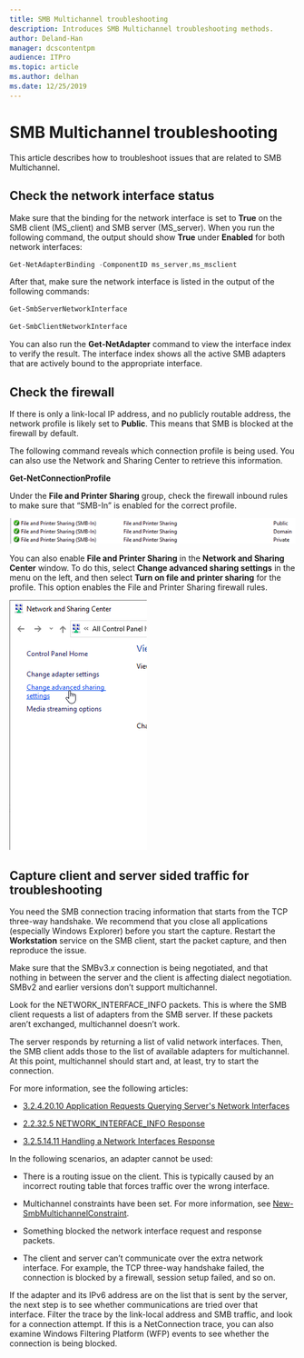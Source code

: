 ```yaml
---
title: SMB Multichannel troubleshooting
description: Introduces SMB Multichannel troubleshooting methods.
author: Deland-Han
manager: dcscontentpm
audience: ITPro
ms.topic: article
ms.author: delhan
ms.date: 12/25/2019
---
```


# SMB Multichannel troubleshooting

This article describes how to troubleshoot issues that are related to SMB Multichannel.

## Check the network interface status

Make sure that the binding for the network interface is set to **True** on the SMB client (MS\_client) and SMB server (MS\_server). When you run
the following command, the output should show **True** under **Enabled** for both network interfaces:

```PowerShell
Get-NetAdapterBinding -ComponentID ms_server,ms_msclient
```

After that, make sure the network interface is listed in the output of the following commands:

```PowerShell
Get-SmbServerNetworkInterface
```

```PowerShell
Get-SmbClientNetworkInterface
```

You can also run the **Get-NetAdapter** command to view the interface index to verify the result. The interface index shows all the active SMB adapters that are actively bound to the appropriate interface.

## Check the firewall

If there is only a link-local IP address, and no publicly routable address, the network profile is likely set to **Public**. This means that SMB is blocked at the firewall by default.

The following command reveals which connection profile is being used. You can also use the Network and Sharing Center to retrieve this information.

**Get-NetConnectionProfile**

Under the **File and Printer Sharing** group, check the firewall inbound rules to make sure that “SMB-In” is enabled for the correct profile.

![SMB-in rules](media/smb-multichannel-troubleshooting-1.png)

You can also enable **File and Printer Sharing** in the **Network and Sharing Center** window. To do this, select **Change advanced sharing settings** in the menu on the left, and then select **Turn on file and printer sharing** for the profile. This option enables the File and Printer Sharing firewall rules.

![Change advanced sharing settings](media/smb-multichannel-troubleshooting-2.png)

## Capture client and server sided traffic for troubleshooting

You need the SMB connection tracing information that starts from the TCP three-way handshake. We recommend that you close all applications (especially Windows Explorer) before you start the capture. Restart the **Workstation** service on the SMB client, start the packet capture, and then reproduce the issue.

Make sure that the SMBv3.*x* connection is being negotiated, and that nothing in between the server and the client is affecting dialect negotiation. SMBv2 and earlier versions don’t support multichannel.

Look for the NETWORK\_INTERFACE\_INFO packets. This is where the SMB client requests a list of adapters from the SMB server. If these packets aren’t exchanged, multichannel doesn’t work.

The server responds by returning a list of valid network interfaces. Then, the SMB client adds those to the list of available adapters for multichannel. At this point, multichannel should start and, at least, try to start the connection.

For more information, see the following articles:

- [3.2.4.20.10 Application Requests Querying Server's Network Interfaces](https://docs.microsoft.com/openspecs/windows_protocols/ms-smb2/147adde4-d936-4597-924a-8caa3429c6b0)

- [2.2.32.5 NETWORK\_INTERFACE\_INFO Response](https://docs.microsoft.com/openspecs/windows_protocols/ms-smb2/fcd862d1-1b85-42df-92b1-e103199f531f)

- [3.2.5.14.11 Handling a Network Interfaces Response](https://docs.microsoft.com/openspecs/windows_protocols/ms-smb2/5459722b-1eaa-4ead-b465-284363264cad)

In the following scenarios, an adapter cannot be used:

- There is a routing issue on the client. This is typically caused by an incorrect routing table that forces traffic over the wrong interface.

- Multichannel constraints have been set. For more information, see [New-SmbMultichannelConstraint](https://docs.microsoft.com/powershell/module/smbshare/new-smbmultichannelconstraint).

- Something blocked the network interface request and response packets.

- The client and server can’t communicate over the extra network interface. For example, the TCP three-way handshake failed, the connection is blocked by a firewall, session setup failed, and so on.

If the adapter and its IPv6 address are on the list that is sent by the server, the next step is to see whether communications are tried over that interface. Filter the trace by the link-local address and SMB traffic, and look for a connection attempt. If this is a NetConnection trace, you can also examine Windows Filtering Platform (WFP) events to see whether the connection is being blocked.

